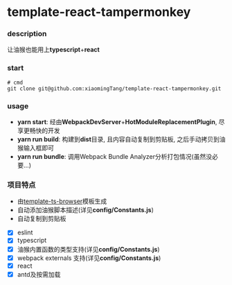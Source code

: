 # template-react-tampermonkey

### description
让油猴也能用上**typescript**+**react**

### start
```
# cmd
git clone git@github.com:xiaomingTang/template-react-tampermonkey.git
```

### usage
- **yarn start**: 经由**WebpackDevServer**+**HotModuleReplacementPlugin**, 尽享更畅快的开发
- **yarn run build**: 构建到**dist**目录, 且内容自动复制到剪贴板, 之后手动拷贝到油猴输入框即可
- **yarn run bundle**: 调用Webpack Bundle Analyzer分析打包情况(虽然没必要...)

### 项目特点
- 由[template-ts-browser](https://github.com/xiaomingTang/template-ts-browser)模板生成
- 自动添加油猴脚本描述(详见**config/Constants.js**)
- 自动复制到剪贴板
- [x] eslint
- [x] typescript
- [x] 油猴内置函数的类型支持(详见**config/Constants.js**)
- [x] webpack externals 支持(详见**config/Constants.js**)
- [x] react
- [x] antd及按需加载
